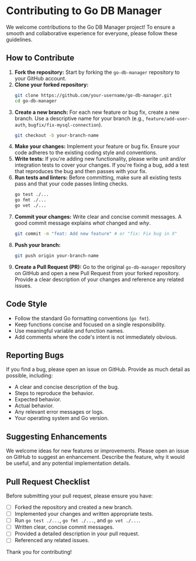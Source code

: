 # Contributing to Go DB Manager

We welcome contributions to the Go DB Manager project! To ensure a smooth and collaborative experience for everyone, please follow these guidelines.

## How to Contribute

1.  **Fork the repository:** Start by forking the `go-db-manager` repository to your GitHub account.
2.  **Clone your forked repository:**
    ```bash
    git clone https://github.com/your-username/go-db-manager.git
    cd go-db-manager
    ```
3.  **Create a new branch:** For each new feature or bug fix, create a new branch. Use a descriptive name for your branch (e.g., `feature/add-user-auth`, `bugfix/fix-mysql-connection`).
    ```bash
    git checkout -b your-branch-name
    ```
4.  **Make your changes:** Implement your feature or bug fix. Ensure your code adheres to the existing coding style and conventions.
5.  **Write tests:** If you're adding new functionality, please write unit and/or integration tests to cover your changes. If you're fixing a bug, add a test that reproduces the bug and then passes with your fix.
6.  **Run tests and linters:** Before committing, make sure all existing tests pass and that your code passes linting checks.
    ```bash
    go test ./...
    go fmt ./...
    go vet ./...
    ```
7.  **Commit your changes:** Write clear and concise commit messages. A good commit message explains *what* changed and *why*.
    ```bash
    git commit -m "feat: Add new feature" # or "fix: Fix bug in X"
    ```
8.  **Push your branch:**
    ```bash
    git push origin your-branch-name
    ```
9.  **Create a Pull Request (PR):** Go to the original `go-db-manager` repository on GitHub and open a new Pull Request from your forked repository. Provide a clear description of your changes and reference any related issues.

## Code Style

*   Follow the standard Go formatting conventions (`go fmt`).
*   Keep functions concise and focused on a single responsibility.
*   Use meaningful variable and function names.
*   Add comments where the code's intent is not immediately obvious.

## Reporting Bugs

If you find a bug, please open an issue on GitHub. Provide as much detail as possible, including:

*   A clear and concise description of the bug.
*   Steps to reproduce the behavior.
*   Expected behavior.
*   Actual behavior.
*   Any relevant error messages or logs.
*   Your operating system and Go version.

## Suggesting Enhancements

We welcome ideas for new features or improvements. Please open an issue on GitHub to suggest an enhancement. Describe the feature, why it would be useful, and any potential implementation details.

## Pull Request Checklist

Before submitting your pull request, please ensure you have:

*   [ ] Forked the repository and created a new branch.
*   [ ] Implemented your changes and written appropriate tests.
*   [ ] Run `go test ./...`, `go fmt ./...`, and `go vet ./...`.
*   [ ] Written clear, concise commit messages.
*   [ ] Provided a detailed description in your pull request.
*   [ ] Referenced any related issues.

Thank you for contributing!